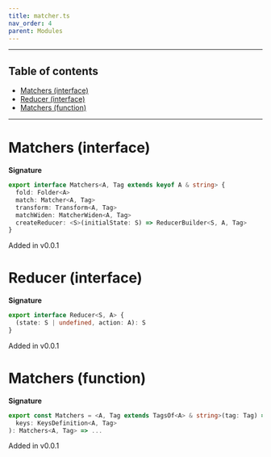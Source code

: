 ```yaml
---
title: matcher.ts
nav_order: 4
parent: Modules
---
```


---

<h2 class="text-delta">Table of contents</h2>

- [Matchers (interface)](#matchers-interface)
- [Reducer (interface)](#reducer-interface)
- [Matchers (function)](#matchers-function)

---

# Matchers (interface)

**Signature**

```ts
export interface Matchers<A, Tag extends keyof A & string> {
  fold: Folder<A>
  match: Matcher<A, Tag>
  transform: Transform<A, Tag>
  matchWiden: MatcherWiden<A, Tag>
  createReducer: <S>(initialState: S) => ReducerBuilder<S, A, Tag>
}
```

Added in v0.0.1

# Reducer (interface)

**Signature**

```ts
export interface Reducer<S, A> {
  (state: S | undefined, action: A): S
}
```

Added in v0.0.1

# Matchers (function)

**Signature**

```ts
export const Matchers = <A, Tag extends TagsOf<A> & string>(tag: Tag) => (
  keys: KeysDefinition<A, Tag>
): Matchers<A, Tag> => ...
```

Added in v0.0.1
